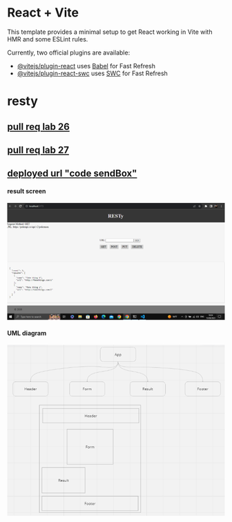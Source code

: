 # React + Vite

This template provides a minimal setup to get React working in Vite with HMR and some ESLint rules.

Currently, two official plugins are available:

- [@vitejs/plugin-react](https://github.com/vitejs/vite-plugin-react/blob/main/packages/plugin-react/README.md) uses [Babel](https://babeljs.io/) for Fast Refresh
- [@vitejs/plugin-react-swc](https://github.com/vitejs/vite-plugin-react-swc) uses [SWC](https://swc.rs/) for Fast Refresh


# resty


## [pull req lab 26](https://github.com/Mohammad-Aljamal/resty/pull/5) 

## [pull req lab 27](https://github.com/Mohammad-Aljamal/resty/pull/5) 


## [deployed url "code sendBox" ](https://sw2t37-5173.csb.app/)

#### result screen
![](./assets/resty.png)


#### UML diagram 
![](./assets//uml26.png)